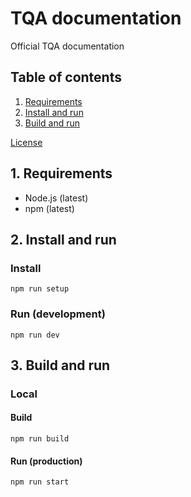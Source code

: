 # TQA documentation

Official TQA documentation

## Table of contents

1. [Requirements](#1-requirements)
2. [Install and run](#2-install-and-run)
3. [Build and run](#3-build-and-run)

[License](LICENSE.md)

## 1. Requirements

- Node.js (latest)
- npm (latest)

## 2. Install and run

### Install

```shell
npm run setup
```

### Run (development)

```shell
npm run dev
```

## 3. Build and run

### Local

#### Build

```shell
npm run build
```

#### Run (production)

```shell
npm run start
```

